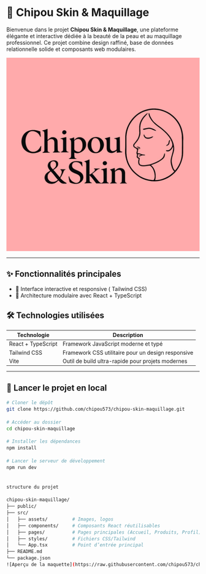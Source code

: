 
# 💄 Chipou Skin & Maquillage

Bienvenue dans le projet **Chipou Skin & Maquillage**, une plateforme élégante et interactive dédiée à la beauté de la peau et au maquillage professionnel. Ce projet combine design raffiné, base de données relationnelle solide et composants web modulaires.

![Logo Chipou](./src/assets/logo.png) <!-- Remplace par le bon chemin si nécessaire -->

---

## ✨ Fonctionnalités principales

- 🎨 Interface interactive et responsive ( Tailwind CSS)
- 🧱 Architecture modulaire avec React + TypeScript

## 🛠️ Technologies utilisées

| Technologie       | Description                                      |
|-------------------|--------------------------------------------------|
| React + TypeScript | Framework JavaScript moderne et typé            |
| Tailwind CSS       | Framework CSS utilitaire pour un design responsive |
| Vite               | Outil de build ultra-rapide pour projets modernes |

---

## 🚀 Lancer le projet en local

```bash
# Cloner le dépôt
git clone https://github.com/chipou573/chipou-skin-maquillage.git

# Accéder au dossier
cd chipou-skin-maquillage

# Installer les dépendances
npm install

# Lancer le serveur de développement
npm run dev


structure du projet

chipou-skin-maquillage/
├── public/
├── src/
│   ├── assets/         # Images, logos
│   ├── components/     # Composants React réutilisables
│   ├── pages/          # Pages principales (Accueil, Produits, Profil)
│   ├── styles/         # Fichiers CSS/Tailwind
│   └── App.tsx         # Point d’entrée principal
├── README.md
└── package.json
![Aperçu de la maquette](https://raw.githubusercontent.com/chipou573/chipou-skin-makeup/main/src/assets/screenshot-homepage1.png)

